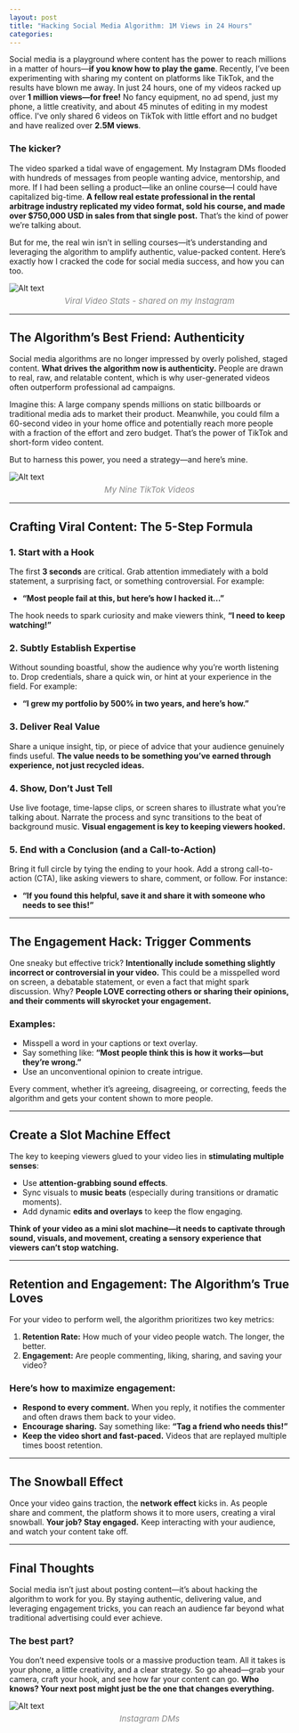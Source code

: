```yaml
---
layout: post
title: "Hacking Social Media Algorithm: 1M Views in 24 Hours"
categories: 
---
```


Social media is a playground where content has the power to reach millions in a matter of hours—**if you know how to play the game**. Recently, I’ve been experimenting with sharing my content on platforms like TikTok, and the results have blown me away. In just 24 hours, one of my videos racked up over **1 million views—for free!** No fancy equipment, no ad spend, just my phone, a little creativity, and about 45 minutes of editing in my modest office. I've only shared 6 videos on TikTok with little effort and no budget and have realized over **2.5M views**.

### The kicker?  
The video sparked a tidal wave of engagement. My Instagram DMs flooded with hundreds of messages from people wanting advice, mentorship, and more. If I had been selling a product—like an online course—I could have capitalized big-time. **A fellow real estate professional in the rental arbitrage industry replicated my video format, sold his course, and made over $750,000 USD in sales from that single post.** That’s the kind of power we’re talking about.

But for me, the real win isn’t in selling courses—it’s understanding and leveraging the algorithm to amplify authentic, value-packed content. Here’s exactly how I cracked the code for social media success, and how you can too.

![Alt text](/assets/images/social/3.jpeg)
<span style="display: block; text-align: center; font-size: 15px; color: #888; margin-top: 5px; font-style: italic;">Viral Video Stats - shared on my Instagram</span>

---

## The Algorithm’s Best Friend: Authenticity

Social media algorithms are no longer impressed by overly polished, staged content. **What drives the algorithm now is authenticity.** People are drawn to real, raw, and relatable content, which is why user-generated videos often outperform professional ad campaigns.

Imagine this: A large company spends millions on static billboards or traditional media ads to market their product. Meanwhile, you could film a 60-second video in your home office and potentially reach more people with a fraction of the effort and zero budget. That’s the power of TikTok and short-form video content.

But to harness this power, you need a strategy—and here’s mine.

![Alt text](/assets/images/social/2.jpeg)
<span style="display: block; text-align: center; font-size: 15px; color: #888; margin-top: 5px; font-style: italic;">My Nine TikTok Videos</span>

---

## Crafting Viral Content: The 5-Step Formula

### 1. Start with a Hook
The first **3 seconds** are critical. Grab attention immediately with a bold statement, a surprising fact, or something controversial. For example:
- **“Most people fail at this, but here’s how I hacked it…”**

The hook needs to spark curiosity and make viewers think, **“I need to keep watching!”**

### 2. Subtly Establish Expertise
Without sounding boastful, show the audience why you’re worth listening to. Drop credentials, share a quick win, or hint at your experience in the field. For example:
- **“I grew my portfolio by 500% in two years, and here’s how.”**

### 3. Deliver Real Value
Share a unique insight, tip, or piece of advice that your audience genuinely finds useful. **The value needs to be something you’ve earned through experience, not just recycled ideas.**

### 4. Show, Don’t Just Tell
Use live footage, time-lapse clips, or screen shares to illustrate what you’re talking about. Narrate the process and sync transitions to the beat of background music. **Visual engagement is key to keeping viewers hooked.**

### 5. End with a Conclusion (and a Call-to-Action)
Bring it full circle by tying the ending to your hook. Add a strong call-to-action (CTA), like asking viewers to share, comment, or follow. For instance:
- **“If you found this helpful, save it and share it with someone who needs to see this!”**

---

## The Engagement Hack: Trigger Comments

One sneaky but effective trick? **Intentionally include something slightly incorrect or controversial in your video.** This could be a misspelled word on screen, a debatable statement, or even a fact that might spark discussion. Why? **People LOVE correcting others or sharing their opinions, and their comments will skyrocket your engagement.**

### Examples:
- Misspell a word in your captions or text overlay.
- Say something like: **“Most people think this is how it works—but they’re wrong.”**
- Use an unconventional opinion to create intrigue.

Every comment, whether it’s agreeing, disagreeing, or correcting, feeds the algorithm and gets your content shown to more people.

---

## Create a Slot Machine Effect

The key to keeping viewers glued to your video lies in **stimulating multiple senses**:
- Use **attention-grabbing sound effects**.
- Sync visuals to **music beats** (especially during transitions or dramatic moments).
- Add dynamic **edits and overlays** to keep the flow engaging.

**Think of your video as a mini slot machine—it needs to captivate through sound, visuals, and movement, creating a sensory experience that viewers can’t stop watching.**

---

## Retention and Engagement: The Algorithm’s True Loves

For your video to perform well, the algorithm prioritizes two key metrics:
1. **Retention Rate:** How much of your video people watch. The longer, the better.
2. **Engagement:** Are people commenting, liking, sharing, and saving your video?

### Here’s how to maximize engagement:
- **Respond to every comment.** When you reply, it notifies the commenter and often draws them back to your video.
- **Encourage sharing.** Say something like: **“Tag a friend who needs this!”**
- **Keep the video short and fast-paced.** Videos that are replayed multiple times boost retention.

---

## The Snowball Effect

Once your video gains traction, the **network effect** kicks in. As people share and comment, the platform shows it to more users, creating a viral snowball. **Your job? Stay engaged.** Keep interacting with your audience, and watch your content take off.

---

## Final Thoughts

Social media isn’t just about posting content—it’s about hacking the algorithm to work for you. By staying authentic, delivering value, and leveraging engagement tricks, you can reach an audience far beyond what traditional advertising could ever achieve.

### The best part?  
You don’t need expensive tools or a massive production team. All it takes is your phone, a little creativity, and a clear strategy. So go ahead—grab your camera, craft your hook, and see how far your content can go. **Who knows? Your next post might just be the one that changes everything.**

![Alt text](/assets/images/social/4.jpeg)
<span style="display: block; text-align: center; font-size: 15px; color: #888; margin-top: 5px; font-style: italic;">Instagram DMs</span>